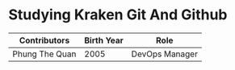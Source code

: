 # Studying Kraken Git And Github

| Contributors       | Birth Year    | Role           |
| ------------------ | ------------- | ---------------|
| Phung The Quan    | 2005          | DevOps Manager |